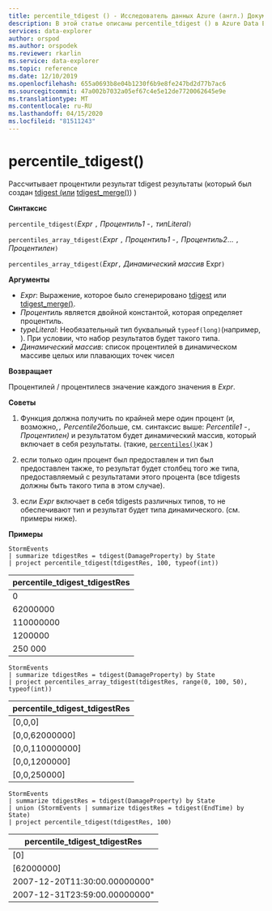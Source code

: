 ```yaml
---
title: percentile_tdigest () - Исследователь данных Azure (англ.) Документы Майкрософт
description: В этой статье описаны percentile_tdigest () в Azure Data Explorer.
services: data-explorer
author: orspod
ms.author: orspodek
ms.reviewer: rkarlin
ms.service: data-explorer
ms.topic: reference
ms.date: 12/10/2019
ms.openlocfilehash: 655a0693b8e04b1230f6b9e8fe247bd2d77b7ac6
ms.sourcegitcommit: 47a002b7032a05ef67c4e5e12de7720062645e9e
ms.translationtype: MT
ms.contentlocale: ru-RU
ms.lasthandoff: 04/15/2020
ms.locfileid: "81511243"
---
```

# <a name="percentile_tdigest"></a>percentile_tdigest()

Рассчитывает процентили результат tdigest результаты (который был создан [tdigest (или](tdigest-aggfunction.md) [tdigest_merge()](tdigest-merge-aggfunction.md)) )

**Синтаксис**

`percentile_tdigest(`*Expr* `,` *Процентиль1* -`,` *типLiteral*`)`

`percentiles_array_tdigest(`*Expr* `,` *Процентиль1* -`,` *Процентиль2*... `,` *Процентилен*`)`

`percentiles_array_tdigest(`*Expr*`,` *Динамический массив* Expr`)`

**Аргументы**

* *Expr*: Выражение, которое было сгенерировано [tdigest](tdigest-aggfunction.md) или [tdigest_merge()](tdigest-merge-aggfunction.md).
* *Процентиль* является двойной константой, которая определяет процентиль.
* *typeLiteral*: Необязательный тип буквальный `typeof(long)`(например, ). При условии, что набор результатов будет такого типа. 
* *Динамический массив*: список процентилей в динамическом массиве целых или плавающих точек чисел

**Возвращает**

Процентилей / процентилесв значение каждого значения в *Expr*.

**Советы**

1) Функция должна получить по крайней мере один процент (и, возможно,`,` *Percentile2*больше, см. синтаксис выше: *Percentile1* -`,` *Процентилен)* и результатом будет динамический массив, который включает в себя результаты. (такие, [`percentiles()`](percentiles-aggfunction.md)как )
  
2) если только один процент был предоставлен и тип был предоставлен также, то результат будет столбец того же типа, предоставляемый с результатами этого процента (все tdigests должны быть такого типа в этом случае).

3) если *Expr* включает в себя tdigests различных типов, то не обеспечивают тип и результат будет типа динамического. (см. примеры ниже).

**Примеры**

```kusto
StormEvents
| summarize tdigestRes = tdigest(DamageProperty) by State
| project percentile_tdigest(tdigestRes, 100, typeof(int))
```

|percentile_tdigest_tdigestRes|
|---|
|0|
|62000000|
|110000000|
|1200000|
|250 000|


```kusto
StormEvents
| summarize tdigestRes = tdigest(DamageProperty) by State
| project percentiles_array_tdigest(tdigestRes, range(0, 100, 50), typeof(int))
```

|percentile_tdigest_tdigestRes|
|---|
|[0,0,0]|
|[0,0,62000000]|
|[0,0,110000000]|
|[0,0,1200000]|
|[0,0,250000]|


```kusto
StormEvents
| summarize tdigestRes = tdigest(DamageProperty) by State
| union (StormEvents | summarize tdigestRes = tdigest(EndTime) by State)
| project percentile_tdigest(tdigestRes, 100)
```

|percentile_tdigest_tdigestRes|
|---|
|[0]|
|[62000000]|
|2007-12-20T11:30:00.00000000"|
|2007-12-31T23:59:00.00000000"|